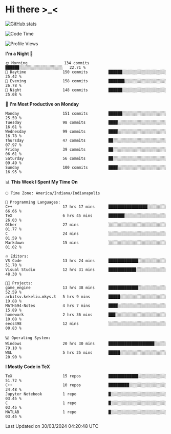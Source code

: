 # Hi there \>_<

[![GitHub stats](https://github-readme-stats.vercel.app/api?username=ARessegetesStery&show_icons=true&theme=transparent)](https://github.com/anuraghazra/github-readme-stats)

<!--START_SECTION:waka-->
![Code Time](http://img.shields.io/badge/Code%20Time-811%20hrs%2024%20mins-blue)

![Profile Views](http://img.shields.io/badge/Profile%20Views-1-blue)

**I'm a Night 🦉** 

```text
🌞 Morning                134 commits         ██████░░░░░░░░░░░░░░░░░░░   22.71 % 
🌆 Daytime                150 commits         ██████░░░░░░░░░░░░░░░░░░░   25.42 % 
🌃 Evening                158 commits         ███████░░░░░░░░░░░░░░░░░░   26.78 % 
🌙 Night                  148 commits         ██████░░░░░░░░░░░░░░░░░░░   25.08 % 
```
📅 **I'm Most Productive on Monday** 

```text
Monday                   151 commits         ██████░░░░░░░░░░░░░░░░░░░   25.59 % 
Tuesday                  98 commits          ████░░░░░░░░░░░░░░░░░░░░░   16.61 % 
Wednesday                99 commits          ████░░░░░░░░░░░░░░░░░░░░░   16.78 % 
Thursday                 47 commits          ██░░░░░░░░░░░░░░░░░░░░░░░   07.97 % 
Friday                   39 commits          ██░░░░░░░░░░░░░░░░░░░░░░░   06.61 % 
Saturday                 56 commits          ██░░░░░░░░░░░░░░░░░░░░░░░   09.49 % 
Sunday                   100 commits         ████░░░░░░░░░░░░░░░░░░░░░   16.95 % 
```


📊 **This Week I Spent My Time On** 

```text
🕑︎ Time Zone: America/Indiana/Indianapolis

💬 Programming Languages: 
C++                      17 hrs 17 mins      █████████████████░░░░░░░░   66.66 % 
TeX                      6 hrs 45 mins       ███████░░░░░░░░░░░░░░░░░░   26.03 % 
Other                    27 mins             ░░░░░░░░░░░░░░░░░░░░░░░░░   01.77 % 
C                        24 mins             ░░░░░░░░░░░░░░░░░░░░░░░░░   01.59 % 
Markdown                 15 mins             ░░░░░░░░░░░░░░░░░░░░░░░░░   01.02 % 

🔥 Editors: 
VS Code                  13 hrs 24 mins      █████████████░░░░░░░░░░░░   51.70 % 
Visual Studio            12 hrs 31 mins      ████████████░░░░░░░░░░░░░   48.30 % 

🐱‍💻 Projects: 
game_engine              13 hrs 38 mins      █████████████░░░░░░░░░░░░   52.59 % 
arbitsv.kekeliu.mkys.3   5 hrs 9 mins        █████░░░░░░░░░░░░░░░░░░░░   19.88 % 
MATH594-Notes            4 hrs 7 mins        ████░░░░░░░░░░░░░░░░░░░░░   15.89 % 
homework                 2 hrs 36 mins       ███░░░░░░░░░░░░░░░░░░░░░░   10.08 % 
eecs498                  12 mins             ░░░░░░░░░░░░░░░░░░░░░░░░░   00.83 % 

💻 Operating System: 
Windows                  20 hrs 30 mins      ████████████████████░░░░░   79.10 % 
WSL                      5 hrs 25 mins       █████░░░░░░░░░░░░░░░░░░░░   20.90 % 
```

**I Mostly Code in TeX** 

```text
TeX                      15 repos            █████████████░░░░░░░░░░░░   51.72 % 
C++                      10 repos            █████████░░░░░░░░░░░░░░░░   34.48 % 
Jupyter Notebook         1 repo              █░░░░░░░░░░░░░░░░░░░░░░░░   03.45 % 
C                        1 repo              █░░░░░░░░░░░░░░░░░░░░░░░░   03.45 % 
MATLAB                   1 repo              █░░░░░░░░░░░░░░░░░░░░░░░░   03.45 % 
```




 Last Updated on 30/03/2024 04:20:48 UTC
<!--END_SECTION:waka-->
